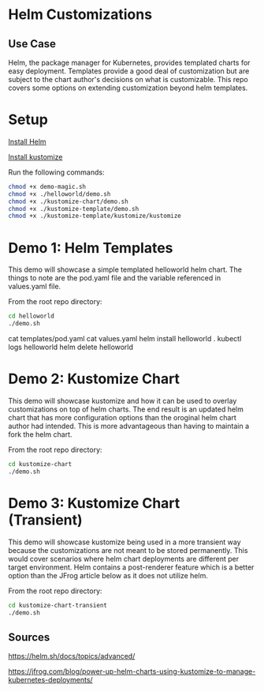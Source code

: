 # Helm Customizations

## Use Case

Helm, the package manager for Kubernetes, provides templated charts for easy deployment. Templates provide a good deal of customization but are subject to the chart author's decisions on what is customizable. This repo covers some options on extending customization beyond helm templates.

# Setup

[Install Helm](https://helm.sh/docs/intro/install/)

[Install kustomize](https://kubectl.docs.kubernetes.io/installation/kustomize/)

Run the following commands:

```sh
chmod +x demo-magic.sh
chmod +x ./helloworld/demo.sh
chmod +x ./kustomize-chart/demo.sh
chmod +x ./kustomize-template/demo.sh
chmod +x ./kustomize-template/kustomize/kustomize
```

# Demo 1: Helm Templates

This demo will showcase a simple templated helloworld helm chart. The things to note are the pod.yaml file and the variable referenced in values.yaml file.

From the root repo directory:

```sh
cd helloworld
./demo.sh
```

cat templates/pod.yaml
cat values.yaml
helm install helloworld .
kubectl logs helloworld
helm delete helloworld

# Demo 2: Kustomize Chart

This demo will showcase kustomize and how it can be used to overlay customizations on top of helm charts. The end result is an updated helm chart that has more configuration options than the oroginal helm chart author had intended. This is more advantageous than having to maintain a fork the helm chart.

From the root repo directory:

```sh
cd kustomize-chart
./demo.sh
```

# Demo 3: Kustomize Chart (Transient)

This demo will showcase kustomize being used in a more transient way because the customizations are not meant to be stored permanently. This would cover scenarios where helm chart deployments are different per target environment. Helm contains a post-renderer feature which is a better option than the JFrog article below as it does not utilize helm.

From the root repo directory:

```sh
cd kustomize-chart-transient
./demo.sh
```

## Sources

https://helm.sh/docs/topics/advanced/

https://jfrog.com/blog/power-up-helm-charts-using-kustomize-to-manage-kubernetes-deployments/